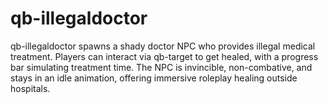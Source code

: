# qb-illegaldoctor
qb-illegaldoctor spawns a shady doctor NPC who provides illegal medical treatment. Players can interact via qb-target to get healed, with a progress bar simulating treatment time. The NPC is invincible, non-combative, and stays in an idle animation, offering immersive roleplay healing outside hospitals.
